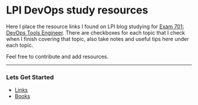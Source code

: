 
LPI DevOps study resources
==============

Here I place the resource links I found on LPI blog studying for [Exam 701: DevOps Tools Engineer](https://www.lpi.org/our-certifications/exam-701-objectives). There are checkboxes for each topic that I check when I finish covering that topic, also take notes and useful tips here under each topic.

Feel free to contribute and add resources.

------------------------------------------------------------------------

### Lets Get Started

* [Links](Links.md)
* [Books](Books)

